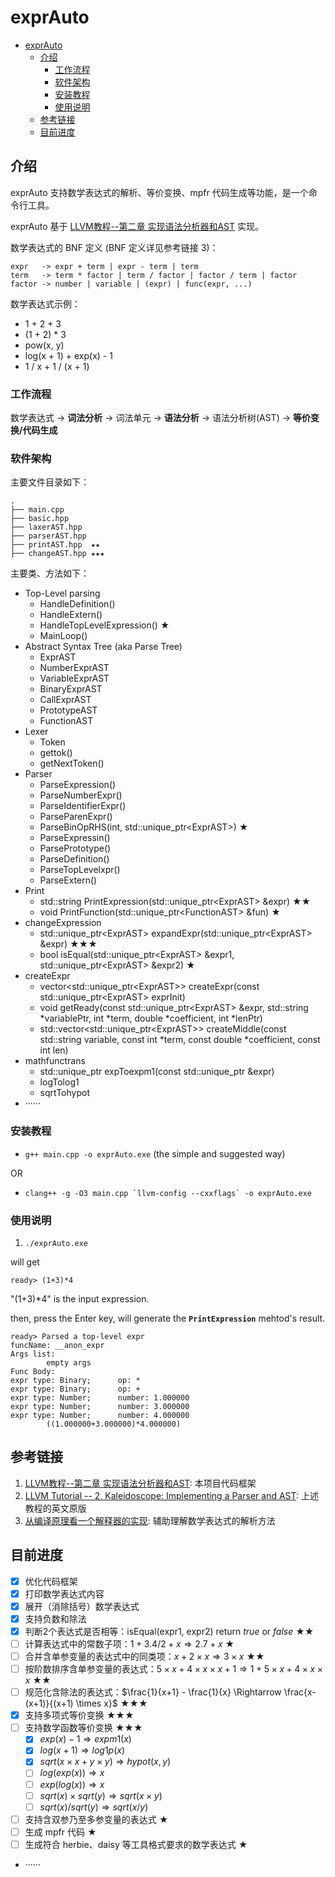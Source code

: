 # exprAuto

- [exprAuto](#exprauto)
  - [介绍](#介绍)
    - [工作流程](#工作流程)
    - [软件架构](#软件架构)
    - [安装教程](#安装教程)
    - [使用说明](#使用说明)
  - [参考链接](#参考链接)
  - [目前进度](#目前进度)

## 介绍
exprAuto 支持数学表达式的解析、等价变换、mpfr 代码生成等功能，是一个命令行工具。

exprAuto 基于 [LLVM教程--第二章 实现语法分析器和AST](https://llvm-tutorial-cn.readthedocs.io/en/latest/chapter-2.html) 实现。

数学表达式的 BNF 定义 (BNF 定义详见参考链接 3)：

```
expr   -> expr + term | expr - term | term
term   -> term * factor | term / factor | factor / term | factor
factor -> number | variable | (expr) | func(expr, ...)
```

数学表达式示例：

* 1 + 2 + 3
* (1 + 2) * 3
* pow(x, y)
* log(x + 1) + exp(x) - 1
* 1 / x + 1 / (x + 1)

### 工作流程

数学表达式 -> **词法分析** -> 词法单元 -> **语法分析** -> 语法分析树(AST) -> **等价变换/代码生成**

### 软件架构

主要文件目录如下：
```
.
├── main.cpp
├── basic.hpp
├── laxerAST.hpp
├── parserAST.hpp
├── printAST.hpp  ★★
├── changeAST.hpp ★★★
```

主要类、方法如下：
- Top-Level parsing
  - HandleDefinition()
  - HandleExtern()
  - HandleTopLevelExpression() ★
  - MainLoop()
- Abstract Syntax Tree (aka Parse Tree)
  - ExprAST
  - NumberExprAST
  - VariableExprAST
  - BinaryExprAST
  - CallExprAST
  - PrototypeAST
  - FunctionAST
- Lexer
  - Token
  - gettok()
  - getNextToken()
- Parser
  - ParseExpression()
  - ParseNumberExpr()
  - ParseIdentifierExpr()
  - ParseParenExpr()
  - ParseBinOpRHS(int, std::unique_ptr\<ExprAST>) ★
  - ParseExpressin()
  - ParsePrototype()
  - ParseDefinition()
  - ParseTopLevelxpr()
  - ParseExtern()
- Print
  - std::string PrintExpression(std::unique_ptr\<ExprAST> &expr)  ★★
  - void PrintFunction(std::unique_ptr\<FunctionAST> &fun) ★
- changeExpression
  - std::unique_ptr\<ExprAST> expandExpr(std::unique_ptr\<ExprAST> &expr) ★★★
  - bool isEqual(std::unique_ptr\<ExprAST> &expr1, std::unique_ptr\<ExprAST> &expr2) ★
- createExpr
  - vector<std::unique_ptr\<ExprAST>> createExpr(const std::unique_ptr\<ExprAST> exprInit)
  - void getReady(const std::unique_ptr\<ExprAST> &expr, std::string *variablePtr, int *term, double *coefficient, int *lenPtr)
  - std::vector<std::unique_ptr\<ExprAST>> createMiddle(const std::string variable, const int *term, const double *coefficient, const int len)
- mathfunctrans
  - std::unique_ptr<ExprAST> expToexpm1(const std::unique_ptr<ExprAST> &expr)
  - logTolog1
  - sqrtTohypot
- ······


### 安装教程

-  `g++ main.cpp -o exprAuto.exe` (the simple and suggested way)

OR

-  ``clang++ -g -O3 main.cpp `llvm-config --cxxflags` -o exprAuto.exe``

### 使用说明

1.  `./exprAuto.exe`

will get

```
ready> (1+3)*4
```

"(1+3)*4" is the input expression.

then, press the Enter key, will generate the **`PrintExpression`** mehtod's result.

```
ready> Parsed a top-level expr
funcName: __anon_expr
Args list:
        empty args
Func Body:
expr type: Binary;      op: *
expr type: Binary;      op: +
expr type: Number;      number: 1.000000
expr type: Number;      number: 3.000000
expr type: Number;      number: 4.000000
        ((1.000000+3.000000)*4.000000)
```

## 参考链接

1. [LLVM教程--第二章 实现语法分析器和AST](https://llvm-tutorial-cn.readthedocs.io/en/latest/chapter-2.html): 本项目代码框架
2. [LLVM Tutorial -- 2. Kaleidoscope: Implementing a Parser and AST](https://llvm.org/docs/tutorial/MyFirstLanguageFrontend/LangImpl02.html): 上述教程的英文原版
3. [从编译原理看一个解释器的实现](https://zhuanlan.zhihu.com/p/27450417): 辅助理解数学表达式的解析方法


## 目前进度

* [x] 优化代码框架
* [x] 打印数学表达式内容
* [x] 展开（消除括号）数学表达式
* [x] 支持负数和除法
* [x] 判断2个表达式是否相等：isEqual(expr1, expr2) return *true* or *false* ★★
* [ ] 计算表达式中的常数子项：$1+3.4/2+x \Rightarrow 2.7 + x$ ★
* [ ] 合并含单参变量的表达式中的同类项：$x+2 \times x \Rightarrow 3 \times x$ ★★
* [ ] 按阶数排序含单参变量的表达式：$5 \times x + 4 \times x \times x + 1 \Rightarrow 1 + 5 \times x + 4 \times x \times x$ ★★
* [ ] 规范化含除法的表达式：$\frac{1}{x+1} - \frac{1}{x} \Rightarrow \frac{x-(x+1)}{(x+1) \times x}$ ★★★
* [x] 支持多项式等价变换 ★★★
* [ ] 支持数学函数等价变换 ★★★
  * [x] $exp(x)-1 \Rightarrow expm1(x)$
  * [x] $log(x+1) \Rightarrow log1p(x)$
  * [x] $sqrt(x \times x + y \times y) \Rightarrow hypot(x, y)$
  * [ ] $log(exp(x)) \Rightarrow x$
  * [ ] $exp(log(x)) \Rightarrow x$
  * [ ] $sqrt(x) \times sqrt(y) \Rightarrow sqrt(x \times y)$
  * [ ] $sqrt(x) / sqrt(y) \Rightarrow sqrt(x / y)$
* [ ] 支持含双参乃至多参变量的表达式 ★
* [ ] 生成 mpfr 代码 ★
* [ ] 生成符合 herbie、daisy 等工具格式要求的数学表达式 ★
* ······
